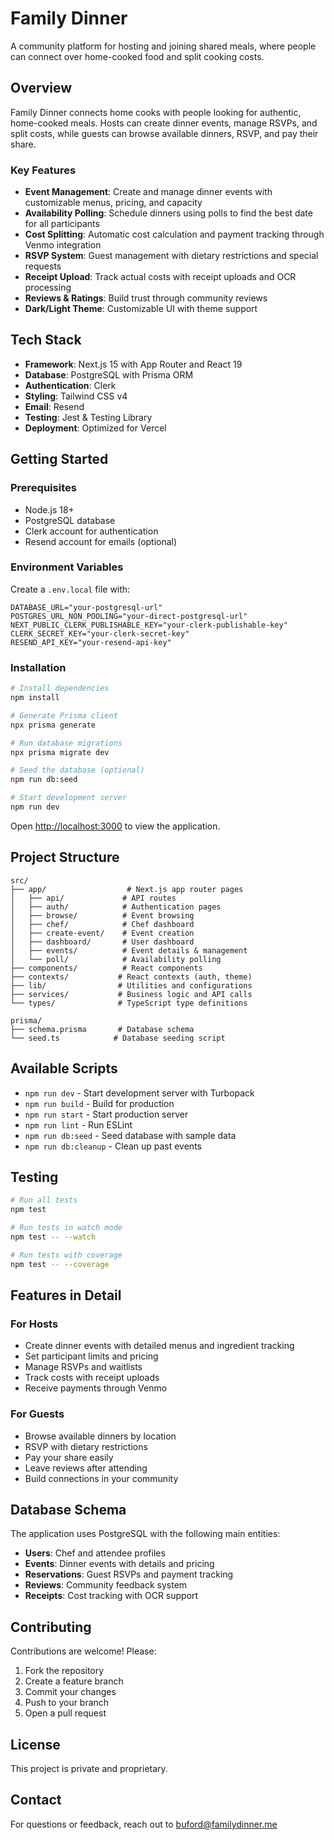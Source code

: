 # Family Dinner

A community platform for hosting and joining shared meals, where people can connect over home-cooked food and split cooking costs.

## Overview

Family Dinner connects home cooks with people looking for authentic, home-cooked meals. Hosts can create dinner events, manage RSVPs, and split costs, while guests can browse available dinners, RSVP, and pay their share.

### Key Features

- **Event Management**: Create and manage dinner events with customizable menus, pricing, and capacity
- **Availability Polling**: Schedule dinners using polls to find the best date for all participants
- **Cost Splitting**: Automatic cost calculation and payment tracking through Venmo integration
- **RSVP System**: Guest management with dietary restrictions and special requests
- **Receipt Upload**: Track actual costs with receipt uploads and OCR processing
- **Reviews & Ratings**: Build trust through community reviews
- **Dark/Light Theme**: Customizable UI with theme support

## Tech Stack

- **Framework**: Next.js 15 with App Router and React 19
- **Database**: PostgreSQL with Prisma ORM
- **Authentication**: Clerk
- **Styling**: Tailwind CSS v4
- **Email**: Resend
- **Testing**: Jest & Testing Library
- **Deployment**: Optimized for Vercel

## Getting Started

### Prerequisites

- Node.js 18+
- PostgreSQL database
- Clerk account for authentication
- Resend account for emails (optional)

### Environment Variables

Create a `.env.local` file with:

```env
DATABASE_URL="your-postgresql-url"
POSTGRES_URL_NON_POOLING="your-direct-postgresql-url"
NEXT_PUBLIC_CLERK_PUBLISHABLE_KEY="your-clerk-publishable-key"
CLERK_SECRET_KEY="your-clerk-secret-key"
RESEND_API_KEY="your-resend-api-key"
```

### Installation

```bash
# Install dependencies
npm install

# Generate Prisma client
npx prisma generate

# Run database migrations
npx prisma migrate dev

# Seed the database (optional)
npm run db:seed

# Start development server
npm run dev
```

Open [http://localhost:3000](http://localhost:3000) to view the application.

## Project Structure

```
src/
├── app/                  # Next.js app router pages
│   ├── api/             # API routes
│   ├── auth/            # Authentication pages
│   ├── browse/          # Event browsing
│   ├── chef/            # Chef dashboard
│   ├── create-event/    # Event creation
│   ├── dashboard/       # User dashboard
│   ├── events/          # Event details & management
│   └── poll/            # Availability polling
├── components/          # React components
├── contexts/           # React contexts (auth, theme)
├── lib/                # Utilities and configurations
├── services/           # Business logic and API calls
└── types/              # TypeScript type definitions

prisma/
├── schema.prisma       # Database schema
└── seed.ts            # Database seeding script
```

## Available Scripts

- `npm run dev` - Start development server with Turbopack
- `npm run build` - Build for production
- `npm run start` - Start production server
- `npm run lint` - Run ESLint
- `npm run db:seed` - Seed database with sample data
- `npm run db:cleanup` - Clean up past events

## Testing

```bash
# Run all tests
npm test

# Run tests in watch mode
npm test -- --watch

# Run tests with coverage
npm test -- --coverage
```

## Features in Detail

### For Hosts
- Create dinner events with detailed menus and ingredient tracking
- Set participant limits and pricing
- Manage RSVPs and waitlists
- Track costs with receipt uploads
- Receive payments through Venmo

### For Guests
- Browse available dinners by location
- RSVP with dietary restrictions
- Pay your share easily
- Leave reviews after attending
- Build connections in your community

## Database Schema

The application uses PostgreSQL with the following main entities:
- **Users**: Chef and attendee profiles
- **Events**: Dinner events with details and pricing
- **Reservations**: Guest RSVPs and payment tracking
- **Reviews**: Community feedback system
- **Receipts**: Cost tracking with OCR support

## Contributing

Contributions are welcome! Please:
1. Fork the repository
2. Create a feature branch
3. Commit your changes
4. Push to your branch
5. Open a pull request

## License

This project is private and proprietary.

## Contact

For questions or feedback, reach out to buford@familydinner.me
